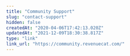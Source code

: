 ```yaml
---
title: "Community Support"
slug: "contact-support"
hidden: false
createdAt: "2020-04-06T17:42:13.020Z"
updatedAt: "2021-12-09T18:30:38.817Z"
type: "link"
link_url: "https://community.revenuecat.com/"
---
```

